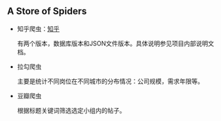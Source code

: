 A Store of Spiders
------

- 知乎爬虫：[知乎](https://www.zhihu.com)

    有两个版本，数据库版本和JSON文件版本。具体说明参见项目内部说明文档。

- 拉勾爬虫

    主要是统计不同岗位在不同城市的分布情况：公司规模，需求年限等。

- 豆瓣爬虫

    根据标题关键词筛选选定小组内的帖子。